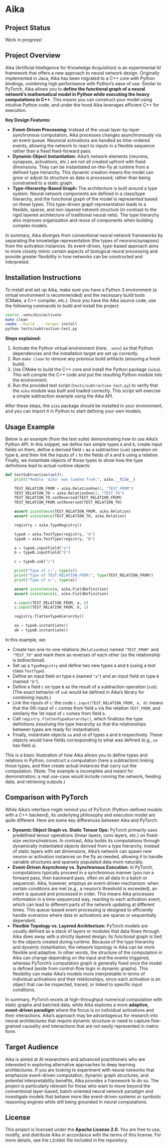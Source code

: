 # Aika

## Project Status

Work in progress!

## Project Overview

Aika (Artificial Intelligence for Knowledge Acquisition) is an experimental AI framework that offers a new approach to neural network design. Originally implemented in Java, Aika has been migrated to a C++ core with Python bindings, combining high performance with Python’s ease of use. Similar to PyTorch, Aika allows you to **define the functional graph of a neural network’s mathematical model in Python while executing the heavy computations in C++**. This means you can construct your model using intuitive Python code, and under the hood Aika leverages efficient C++ for execution.

**Key Design Features:**

- **Event-Driven Processing:** Instead of the usual layer-by-layer synchronous computation, Aika processes changes asynchronously via an event queue. Neuronal activations are handled as time-ordered events, allowing the network to react to inputs in a flexible sequence rather than a fixed feed-forward pass.
- **Dynamic Object Instantiation:** Aika’s network elements (neurons, synapses, activations, etc.) are not all created upfront with fixed dimensions. They can be instantiated on-the-fly at runtime from a defined type hierarchy. This dynamic creation means the model can grow or adjust its structure as data is processed, rather than being constrained to a static graph.
- **Type-Hierarchy-Based Graph:** The architecture is built around a type system. Neural network components are defined in a class/type hierarchy, and the functional graph of the model is represented based on these types. This type-driven graph representation leads to a flexible, sparse, and non-layered network structure (in contrast to the rigid layered architecture of traditional neural nets). The type hierarchy also improves organization and reuse of components when building complex models.

In summary, Aika diverges from conventional neural network frameworks by separating the knowledge representation (the types of neurons/synapses) from the activation instances. Its event-driven, type-based approach aims to more closely mimic certain aspects of biological neural processing and provide greater flexibility in how networks can be constructed and interpreted.

## Installation Instructions

To install and set up Aika, make sure you have a Python 3 environment (a virtual environment is recommended) and the necessary build tools (CMake, a C++ compiler, etc.). Once you have the Aika source code, use the following commands to build and install the project:

```bash
source .venv/bin/activate
make clean
cmake --build . --target install
python tests/subtraction-test.py
```

**Steps explained:**

1. Activate the Python virtual environment (here, `.venv`) so that Python dependencies and the installation target are set up correctly.
2. Run `make clean` to remove any previous build artifacts (ensuring a fresh build).
3. Use CMake to build the C++ core and install the Python package (`aika`). This will compile the C++ code and put the resulting Python module into the environment.
4. Run the provided test script (`tests/subtraction-test.py`) to verify that the `aika` module was built and loaded correctly. This script will exercise a simple subtraction example using the Aika API.

After these steps, the `aika` package should be installed in your environment, and you can import it in Python to start defining your own models.

## Usage Example

Below is an example (from the test suite) demonstrating how to use Aika’s Python API. In this snippet, we define two simple types `A` and `B`, create input fields on them, define a derived field `c` as a subtraction (`sub`) operation on type `B`, and then link the inputs of `c` to the fields of `A` and `B` using a relation. Finally, we instantiate objects of those types to show how the type definitions lead to actual runtime objects:

```python
def testSubtraction(self):
    print("Module 'aika' was loaded from:", aika.__file__)

    TEST_RELATION_FROM = aika.RelationOne(1, "TEST_FROM")
    TEST_RELATION_TO = aika.RelationOne(2, "TEST_TO")
    TEST_RELATION_TO.setReversed(TEST_RELATION_FROM)
    TEST_RELATION_FROM.setReversed(TEST_RELATION_TO)

    assert isinstance(TEST_RELATION_FROM, aika.Relation)
    assert isinstance(TEST_RELATION_TO, aika.Relation)

    registry = aika.TypeRegistry()

    typeA = aika.TestType(registry, "A")
    typeB = aika.TestType(registry, "B")

    a = typeA.inputField("a")
    b = typeB.inputField("b")

    c = typeB.sub("c")

    print("Type of c:", type(c))
    print("Type of TEST_RELATION_FROM:", type(TEST_RELATION_FROM))
    print("Type of a:", type(a))

    assert isinstance(a, aika.FieldDefinition)
    assert isinstance(c, aika.FieldDefinition)

    c.input(TEST_RELATION_FROM, a, 0)
    c.input(TEST_RELATION_FROM, b, 1)

    registry.flattenTypeHierarchy()

    oa = typeA.instantiate()
    ob = typeB.instantiate()
```

In this example, we:

- Create two one-to-one relations (`RelationOne`) named `"TEST_FROM"` and `"TEST_TO"` and mark them as reverses of each other (so the relationship is bidirectional).
- Set up a `TypeRegistry` and define two new types `A` and `B` (using a test class `TestType`).
- Define an input field on type `A` (named `"a"`) and an input field on type `B` (named `"b"`).
- Define a field `c` on type `B` as the result of a subtraction operation (`sub`). (The exact behavior of `sub` would be defined in Aika’s library for combining inputs.)
- Link the inputs of `c`: the code `c.input(TEST_RELATION_FROM, a, 0)` means that the 0th input of `c` comes from field `a` via the relation `TEST_FROM`, and similarly the 1st input of `c` comes from field `b`.
- Call `registry.flattenTypeHierarchy()`, which finalizes the type definitions (resolving the type hierarchy so that the relationships between types are ready for instantiation).
- Finally, instantiate objects `oa` and `ob` of types `A` and `B` respectively. These objects would have fields corresponding to what was defined (e.g., `oa` has field `a`).

This is a basic illustration of how Aika allows you to define types and relations in Python, construct a computation (here a subtraction) linking those types, and then create actual instances that carry out the computation. (Note: The example is incomplete and meant for demonstration; a real use-case would include running the network, feeding data, and retrieving outputs.)

## Comparison with PyTorch

While Aika’s interface might remind you of PyTorch (Python-defined models with a C++ backend), its underlying philosophy and execution model are quite different. Here are some key differences between Aika and PyTorch:

- **Dynamic Object Graph vs. Static Tensor Ops:** PyTorch primarily uses predefined tensor operations (linear layers, conv layers, etc.) on fixed-size vectors/matrices. In contrast, Aika builds its computations through dynamically instantiated objects derived from a type hierarchy. Instead of static layers with set dimensions, Aika’s network can spawn new neuron or activation instances on the fly as needed, allowing it to handle variable structures and sparsely populated data more naturally.
- **Event-Driven Asynchrony vs. Synchronous Execution:** In PyTorch, computations typically proceed in a synchronous manner (you run a forward pass, then backward pass, often on all data in a batch or sequence). Aika, however, employs an event-driven mechanism: when certain conditions are met (e.g., a neuron’s threshold is exceeded), an event is queued and processed in order. This means Aika processes information in a time-sequenced way, reacting to each activation event, which can lead to different parts of the network updating at different times. This queue-based event processing is designed to efficiently handle scenarios where data or activations are sparse or sequentially dependent.
- **Flexible Topology vs. Layered Architecture:** PyTorch models are usually defined as a stack of layers or modules that data flows through. Aika does away with a strictly layered design; its functional graph is tied to the objects created during runtime. Because of the type hierarchy and dynamic instantiation, the network topology in Aika can be more flexible and adaptive. In other words, the structure of the computation in Aika can change depending on the input and the events triggered, whereas PyTorch’s computation graph is generally fixed once the model is defined (aside from control-flow logic in dynamic graphs). This flexibility can make Aika’s models more interpretable in terms of individual activations and their relationships, since each activation is an object that can be inspected, traced, or linked to specific input conditions.

In summary, PyTorch excels at high-throughput numerical computation with static graphs and batched data, while Aika explores a more **adaptive, event-driven paradigm** where the focus is on individual activations and their interactions. Aika’s approach may be advantageous for research into neural architectures that require dynamic structure or need to capture fine-grained causality and interactions that are not easily represented in matrix form.

## Target Audience

Aika is aimed at AI researchers and advanced practitioners who are interested in exploring alternative approaches to deep learning architectures. If you are looking to experiment with neural networks that emphasize event-driven computation, dynamic graph structures, and potential interpretability benefits, Aika provides a framework to do so. The project is particularly relevant for those who want to move beyond the conventional layer-based, batch-oriented neural network paradigm and investigate models that behave more like event-driven systems or symbolic reasoning engines while still being grounded in neural computations.

## License

This project is licensed under the **Apache License 2.0**. You are free to use, modify, and distribute Aika in accordance with the terms of this license. For more details, see the `LICENSE` file included in the repository.
